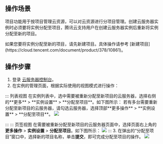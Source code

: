 ## 操作场景
项目功能用于按项目管理云资源，可以对云资源进行分项目管理。创建云服务器实例时必须要将实例分配至项目，腾讯云支持用户在创建云服务器实例后重新将实例分配至新的项目。



<dx-alert infotype="notice" title="">
如果您要将实例分配至新的项目，请先新建项目。具体操作请参考 [新建项目](https://cloud.tencent.com/document/product/378/10861)。
</dx-alert>



## 操作步骤

1. 登录 [云服务器控制台](https://console.cloud.tencent.com/cvm/index)。
2. 在实例的管理页面，根据实际使用的视图模式进行操作：
<dx-tabs>
::: 列表视图
 在实例列表中，选中需要被重新分配至新项目的云服务器，选择右侧的**更多** > **实例设置** > **分配至项目**。如下图所示：
<dx-alert infotype="explain" title="">
若有多台需要重新分配至新项目的云服务器，请勾选云服务器，选择顶部**更多操作** > **实例设置** > **分配至项目**。
</dx-alert>
<img src="https://main.qcloudimg.com/raw/f712187dbdddbdee80b9f3bad5671287.png"/>

:::
::: 页签视图
在需要被重新分配至新项目的云服务器页面中，选择页面右上角的**更多操作** > **实例设置** > **分配至项目**。如下图所示：
![](https://qcloudimg.tencent-cloud.cn/raw/44efa8d1c9acc3d723ab3c1fc73f4103.png)
:::
</dx-tabs>
3. 在弹出的“分配至项目”窗口中，选择新的项目名称，单击**提交**，即可完成分配至项目的操作。
![](https://main.qcloudimg.com/raw/5dde7ac78aa62b95199d54f1edc941c3.png)


